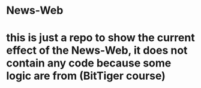 # News-Web

# this is just a repo to show the current effect of the News-Web, it does not contain any code because some logic are from (BitTiger course)

